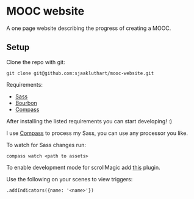 # MOOC website

A one page website describing the progress of creating a MOOC.

## Setup

Clone the repo with git:
```
git clone git@github.com:sjaakluthart/mooc-website.git
```

Requirements:
* [Sass](http://sass-lang.com/)
* [Bourbon](http://bourbon.io/)
* [Compass](http://compass-style.org/)

After installing the listed requirements you can start developing! :)

I use [Compass](http://compass-style.org/) to process my Sass, you can use any processor you like.

To watch for Sass changes run:
```
compass watch <path to assets>
```

To enable development mode for scrollMagic add [this](http://cdnjs.cloudflare.com/ajax/libs/ScrollMagic/2.0.5/plugins/debug.addIndicators.min.js) plugin. 

Use the following on your scenes to view triggers:
```
.addIndicators({name: '<name>'})
```
